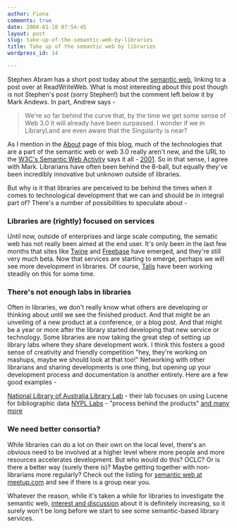 ```yaml
---
author: Fiona
comments: true
date: 2008-01-18 07:54:45
layout: post
slug: take-up-of-the-semantic-web-by-libraries
title: Take up of the semantic web by libraries
wordpress_id: 14

---
```


Stephen Abram has a short post today about the [semantic web](http://stephenslighthouse.sirsidynix.com/archives/2008/02/semantic_web_we.html), linking to a post over at ReadWriteWeb. What is most interesting about this post though is not Stephen's post (sorry Stephen!) but the comment left below it by Mark Andews. In part, Andrew says -


> We're so far behind the curve that, by the time we get some sense of Web 3.0 it will already have been surpassed. I wonder if we in LibraryLand are even aware that the Singularity is near?


As I mention in the [About](http://www.semanticlibrary.net/about/) page of this blog, much of the technologies that are a part of the semantic web or web 3.0 really aren't new, and the URL to the [W3C's Semantic Web Activity](http://www.w3.org/2001/sw/) says it all - [2001](http://www.w3.org/2001/sw/). So in that sense, I agree with Mark. Librarians have often been behind the 8-ball, but equally they've been incredibly innovative but unknown outside of libraries.

But why is it that libraries are perceived to be behind the times when it comes to technological development that we can and should be in integral part of? There's a number of possibilities to speculate about -


### Libraries are (rightly) focused on services


Until now, outside of enterprises and large scale computing, the sematic web has not really been aimed at the end user. It's only been in the last few months that sites like [Twine](http://www.twine.com/) and [Freebase](http://www.freebase.com/) have emerged, and they're still very much beta.  Now that services are starting to emerge, perhaps we will see more development in libraries. Of course, [Talis](http://www.talis.com/) have been working steadily on this for some time.


### There's not enough labs in libraries


Often in libraries, we don't really know what others are developing or thinking about until we see the finished product. And that might be an unveiling of a new product at a conference, or a blog post. And that might be a year or more after the library started developing that new service or technology. Some libraries are now taking the great step of setting up library labs where they share development work. I think this fosters a good sense of creativity and friendly competition "hey, they're working on mashups, maybe we should look at that too!" Networking with other librarians and sharing developments is one thing, but opening up your development process and documentation is another entirely. Here are a few good examples -

[National Library of Australia Library Lab](http://ll01.nla.gov.au/) - their lab focuses on using Lucene for bibliographic data
[NYPL Labs](http://www.rss4lib.com/library-labs.html) - "process behind the products"
[and many more](http://www.rss4lib.com/library-labs.html)


### We need better consortia?


While libraries can do a lot on their own on the local level, there's an obvious need to be involved at a higher level where more people and more resources accelerates development. But who would do this?  OCLC? Or is there a better way (surely there is)? Maybe getting together with non-librarians more regularly? Check out the listing for [semantic web at meetup.com](http://semweb.meetup.com/) and see if there is a group near you.

Whatever the reason, while it's taken a while for libraries to investigate the semantic web, [interest and discussion](http://liszen.com/index2.php?cx=007111056751095715160%3A3qdthmlca-m&cof=FORID%3A9&q=semantic+web&sa=Search#955) about it is definitely increasing, so it surely won't be long before we start to see some semantic-based library services.

